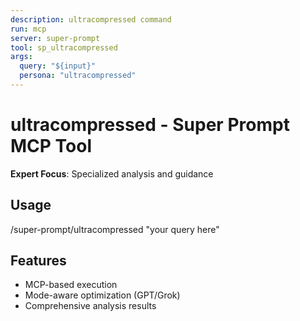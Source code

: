 ```yaml
---
description: ultracompressed command
run: mcp
server: super-prompt
tool: sp_ultracompressed
args:
  query: "${input}"
  persona: "ultracompressed"
---
```


# **ultracompressed - Super Prompt MCP Tool**

**Expert Focus**: Specialized analysis and guidance

## Usage
/super-prompt/ultracompressed "your query here"

## Features
- MCP-based execution
- Mode-aware optimization (GPT/Grok)
- Comprehensive analysis results
